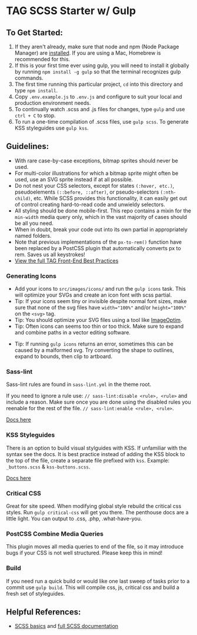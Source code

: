 # TAG SCSS Starter w/ Gulp

## To Get Started:

1. If they aren't already, make sure that node and npm (Node Package Manager) are [installed](http://blog.nodeknockout.com/post/65463770933/how-to-install-node-js-and-npm). If you are using a Mac, Homebrew is recommended for this.
2. If this is your first time ever using gulp, you will need to install it globally by running `npm install -g gulp` so that the terminal recognizes gulp commands.
3. The first time running this particular project, `cd` into this directory and type `npm install`.
4. Copy `.env.example.js` to `.env.js` and configure to suit your local and production environment needs.
5. To continually watch .scss and .js files for changes, type `gulp` and use `ctrl + C` to stop.
6. To run a one-time compilation of .scss files, use `gulp scss`. To generate KSS styleguides use `gulp kss`.

## Guidelines:

- With rare case-by-case exceptions, bitmap sprites should never be used.
- For multi-color illustrations for which a bitmap sprite might often be used, use an SVG sprite instead if at all possible.
- Do not nest your CSS selectors, except for states `(:hover, etc.)`, pseudoelements `(::before, ::after)`, or pseudo-selectors `(:nth-child)`, etc. While SCSS provides this functionality, it can easily get out of control creating hard-to-read code and unwieldy selectors.
- All styling should be done mobile-first. This repo contains a mixin for the `min-width` media query only, which in the vast majority of cases should be all you need.
- When in doubt, break your code out into its own partial in appropriately named folders.
- Note that previous implementations of the `px-to-rem()` function have been replaced by a PostCSS plugin that automatically converts px to rem. Saves us all keystrokes!
- [View the full TAG Front-End Best Practices](https://thirdandgrove.atlassian.net/wiki/display/TAGCo/Front+End+Best+Practices)

### Generating Icons

- Add your icons to `src/images/icons/` and run the `gulp icons` task.
  This will optimize your SVGs and create an icon font with scss partial.
- Tip: If your icons seem tiny or invisible despite normal font sizes, make sure that none of the svg files have `width="100%"` and/or `height="100%"` on the `<svg>` tag.
- Tip: You should optimize your SVG files using a tool like [ImageOptim](https://imageoptim.com/mac).
- Tip: Often icons can seems too thin or too thick. Make sure to expand and combine paths in a vector editing software.

* Tip: If running `gulp icons` returns an error, sometimes this can be caused by a malformed svg. Try converting the shape to outlines, expand to bounds, then clip to artboard.

### Sass-lint

Sass-lint rules are found in `sass-lint.yml` in the theme root.

If you need to ignore a rule use: `// sass-lint:disable <rule>, <rule>` and include a reason. Make sure once you are done using the disabled rules you reenable for the rest of the file. `// sass-lint:enable <rule>, <rule>`.

[Docs here](https://github.com/sasstools/sass-lint/tree/develop/docs)

### KSS Styleguides

There is an option to build visual stylguides with KSS. If unfamiliar with the syntax see the docs. It is best practice instead of adding the KSS block to the top of the file, create a separate file prefixed with `kss`. Example: `_buttons.scss` & `kss-buttons.scss`.

[Docs here](https://github.com/kss-node/kss-node)

### Critical CSS

Great for site speed. When modifying global style rebuild the critical css styles. Run `gulp critical-css` will get you there. The penthouse docs are a little light. You can output to .css, .php, .what-have-you.

### PostCSS Combine Media Queries

This plugin moves all media queries to end of the file, so it may introduce bugs if your CSS is not well structured. Please keep this in mind!

### Build

If you need run a quick build or would like one last sweep of tasks prior to a commit use `gulp build`. This will compile css, js, critical css and build a fresh set of styleguides.

## Helpful References:

- [SCSS basics](http://sass-lang.com/guide) and [full SCSS documentation](http://sass-lang.com/documentation/file.SASS_REFERENCE.html)
